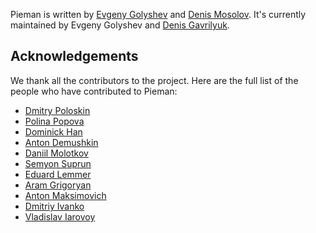 Pieman is written by [Evgeny Golyshev](https://github.com/eugulixes) and [Denis Mosolov](https://github.com/denismosolov). It's currently maintained by Evgeny Golyshev and [Denis Gavrilyuk](https://github.com/karpa4o4).

## Acknowledgements

We thank all the contributors to the project. Here are the full list of the people who have contributed to Pieman:
* [Dmitry Poloskin](https://github.com/dimapaloskin)
* [Polina Popova](https://github.com/polina-popova)
* [Dominick Han](https://github.com/dominick-han)
* [Anton Demushkin](https://github.com/fremail)
* [Daniil Molotkov](https://github.com/mdanil007)
* [Semyon Suprun](https://github.com/BehindLoader)
* [Eduard Lemmer](https://github.com/leocoan)
* [Aram Grigoryan](https://github.com/Aramgrigoryanwb)
* [Anton Maksimovich](https://github.com/ABSLord)
* [Dmitriy Ivanko](https://github.com/Themanwhosmellslikesugar)
* [Vladislav Iarovoy](https://github.com/IrovoyVlad)
